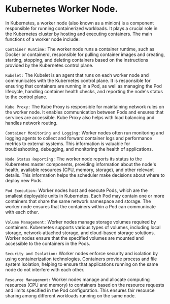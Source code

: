 # Kubernetes Worker Node.
In Kubernetes, a worker node (also known as a minion) is a component responsible for running containerized workloads.
It plays a crucial role in the Kubernetes cluster by hosting and executing containers. The main functions of a worker node include:

```Container Runtime:``` The worker node runs a container runtime, such as Docker or containerd, 
responsible for pulling container images and creating, starting, stopping, and deleting containers based on the instructions provided by the Kubernetes control plane.

```Kubelet:``` The Kubelet is an agent that runs on each worker node and communicates with the Kubernetes control plane.
It is responsible for ensuring that containers are running in a Pod, as well as managing the Pod lifecycle, handling container health checks, and reporting the node's status to the control plane.

```Kube Proxy:``` The Kube Proxy is responsible for maintaining network rules on the worker node. 
It enables communication between Pods and ensures that services are accessible. Kube Proxy also helps with load balancing and handles network routing.

```Container Monitoring and Logging:``` Worker nodes often run monitoring and logging agents to collect and forward container logs and performance metrics to external systems.
This information is valuable for troubleshooting, debugging, and monitoring the health of applications.

```Node Status Reporting:``` The worker node reports its status to the Kubernetes master components, providing information about the node's
health, available resources (CPU, memory, storage), and other relevant details. This information helps the scheduler make decisions about where to deploy new Pods.

```Pod Execution:```  Worker nodes host and execute Pods, which are the smallest deployable units in Kubernetes.
Each Pod may contain one or more containers that share the same network namespace and storage. The worker node ensures that the containers within a Pod can communicate with each other.

```Volume Management:``` Worker nodes manage storage volumes required by containers. 
Kubernetes supports various types of volumes, including local storage, network-attached storage, and cloud-based storage solutions. Worker nodes ensure that the specified volumes are mounted and accessible to the containers in the Pods.

```Security and Isolation:``` Worker nodes enforce security and isolation by using containerization technologies. 
Containers provide process and file system isolation, helping to ensure that applications running on the same node do not interfere with each other.

```Resource Management:``` Worker nodes manage and allocate computing resources (CPU and memory) to containers based on the resource requests and limits specified in the Pod configuration.
This ensures fair resource sharing among different workloads running on the same node.

